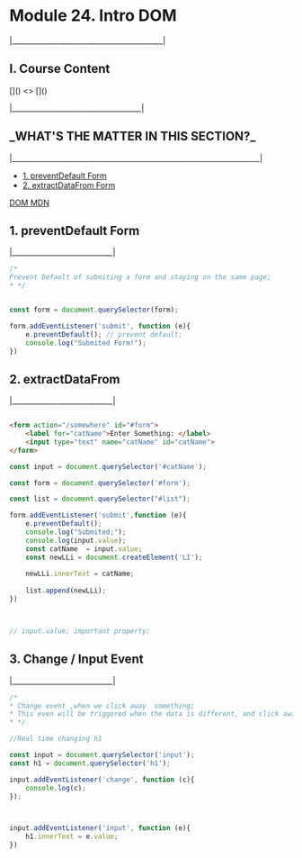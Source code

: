<h1>Module 24. Intro DOM</h1>
<p>|__________________________________________|</p>

<h2>I. Course Content</h2>
[]()
<>
[]()
<p>|____________________________________|</p>


<h2>_WHAT'S THE MATTER IN THIS SECTION?_</h2>
<p>|_____________________________________________________________________|</p>


<p id="goUP"></p>
<ul>
    <li><a href="#u1">1. preventDefault Form</a></li>
    <li><a href="#u2">2. extractDataFrom Form</a></li>
</ul>

[DOM MDN](https://developer.mozilla.org/en-US/docs/Web/API/Document_Object_Model)



<h2 id="u1">1. preventDefault Form</h2>
<p>|____________________________|</p>

```javascript
/*
Prevent Default of submiting a form and staying on the same page;
* */


const form = document.querySelector(form);

form.addEventListener('submit', function (e){
    e.preventDefault(); // prevent default;
    console.log("Submited Form!");
})
```


<h2 id="u2">2. extractDataFrom</h2>
<p>|____________________________|</p>

```html

<form action="/somewhere" id="#form">
    <label for="catName">Enter Something: </label>
    <input type="text" name="catName" id="catName">
</form>
```

```javascript
const input = document.querySelector('#catName');

const form = document.querySelector('#form');

const list = document.querySelector("#list");

form.addEventListener('submit',function (e){
    e.preventDefault();
    console.log("Submited;");
    console.log(input.value);
    const catName  = input.value;
    const newLLi = document.createElement('LI');
    
    newLLi.innerText = catName;
    
    list.append(newLLi);
})



// input.value; important property;

```


<h2 id="u3">3. Change  / Input Event</h2>
<p>|____________________________|</p>

```javascript
/*
* Change event ,when we click away  something;
* This even will be triggered when the data is different, and click away;
* */

//Real time changing h1

const input = document.querySelector('input');
const h1 = document.querySelector('h1');

input.addEventListener('change', function (c){
    console.log(c);
});



input.addEventListener('input', function (e){
    h1.innerText = e.value;
})


```
